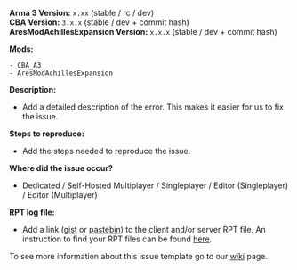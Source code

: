 **Arma 3 Version:** `x.xx` (stable / rc / dev)  
**CBA Version:** `3.x.x` (stable / dev + commit hash)  
**AresModAchillesExpansion Version:** `x.x.x` (stable / dev + commit hash)  

**Mods:**
```
- CBA_A3
- AresModAchillesExpansion
```

**Description:**
- Add a detailed description of the error. This makes it easier for us to fix the issue.

**Steps to reproduce:**
- Add the steps needed to reproduce the issue.

**Where did the issue occur?**
- Dedicated / Self-Hosted Multiplayer / Singleplayer / Editor (Singleplayer) / Editor (Multiplayer)

**RPT log file:**
- Add a link ([gist](https://gist.github.com) or [pastebin](http://pastebin.com)) to the client and/or server RPT file. An instruction to find your RPT files can be found [here](https://community.bistudio.com/wiki/Crash_Files#Arma_3).

To see more information about this issue template go to our [wiki](https://github.com/ArmaAchilles/AresModAchillesExpansion/wiki/Issue-Template) page.